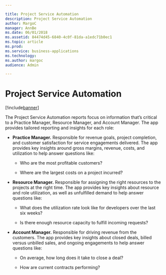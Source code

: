 ```yaml
---

title: Project Service Automation
description: Project Service Automation
author: MargoC
manager: AnnBe
ms.date: 06/01/2018
ms.assetid: 84474d45-6840-4c0f-81da-a1edc71b0ec1
ms.topic: article
ms.prod: 
ms.service: business-applications
ms.technology: 
ms.author: margoc
audience: Admin

---
```

#  Project Service Automation


[!include[banner](../../../includes/banner.md)]

The Project Service Automation reports focus on information that’s critical to a
Practice Manager, Resource Manager, and Account Manager. The app provides
tailored reporting and insights for each role:

-   **Practice Manager.** Responsible for revenue goals, project completion, and
    customer satisfaction for service engagements delivered. The app provides
    key insights around gross margins, revenue, costs, and utilization to help
    answer questions like:

    -   Who are the most profitable customers?

    -   Where are the largest costs on a project incurred?

-   **Resource Manager.** Responsible for assigning the right resources to the
    projects at the right time. The app provides key insights about resource and
    role utilization, as well as unfulfilled demand to help answer questions
    like:

    -   What does the utilization rate look like for developers over the last six
    weeks?

    -   Is there enough resource capacity to fulfill incoming requests?

-   **Account Manager.** Responsible for driving revenue from the customers. The
    app provides key insights about closed deals, billed versus unbilled sales,
    and ongoing engagements to help answer questions like:

    -   On average, how long does it take to close a deal?

    -   How are current contracts performing?
